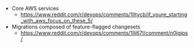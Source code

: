 * Core AWS services
  * https://www.reddit.com/r/devops/comments/1lltycb/if_youre_starting_with_aws_focus_on_these_5/
* Migrations composed of feature-flagged changesets
  * https://www.reddit.com/r/devops/comments/1lli67l/comment/n0jgips/
